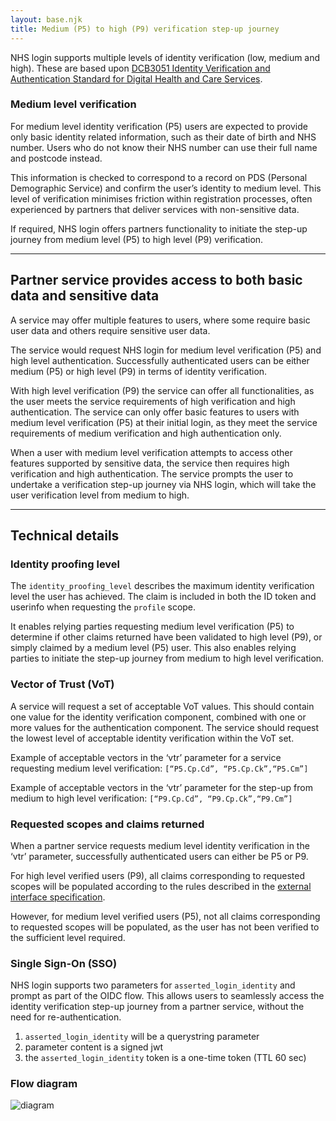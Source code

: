 ```yaml
---
layout: base.njk
title: Medium (P5) to high (P9) verification step-up journey 
---
```


NHS login supports multiple levels of identity verification (low, medium and high). These are based upon [DCB3051 Identity Verification and Authentication Standard for Digital Health and Care Services](http://digital.nhs.uk/isce/publication/dcb3051).

### Medium level verification

For medium level identity verification (P5) users are expected to provide only basic identity related information, such as their date of birth and NHS number. Users who do not know their NHS number can use their full name and postcode instead.     

This information is checked to correspond to a record on PDS (Personal Demographic Service) and confirm the user’s identity to medium level. This level of verification minimises friction within registration processes, often experienced by partners that deliver services with non-sensitive data.

If required, NHS login offers partners functionality to initiate the step-up journey from medium level (P5) to high level (P9) verification.

---

## Partner service provides access to both basic data and sensitive data

A service may offer multiple features to users, where some require basic user data and others require sensitive user data.

The service would request NHS login for medium level verification (P5) and high level authentication. Successfully authenticated users can be either medium (P5) or high level (P9) in terms of identity verification.

With high level verification (P9) the service can offer all functionalities, as the user meets the service requirements of high verification and high authentication. The service can only offer basic features to users with medium level verification (P5) at their initial login, as they meet the service requirements of medium verification and high authentication only.

When a user with medium level verification attempts to access other features supported by sensitive data, the service then requires high verification and high authentication. The service prompts the user to undertake a verification step-up journey via NHS login, which will take the user verification level from medium to high.

---

## Technical details 

### Identity proofing level

The `identity_proofing_level` describes the maximum identity verification level the user has achieved. The claim is included in both the ID token and userinfo when requesting the `profile` scope.

It enables relying parties requesting medium level verification (P5) to determine if other claims returned have been validated to high level (P9), or simply claimed by a medium level (P5) user. This also enables relying parties to initiate the step-up journey from medium to high level verification.

### Vector of Trust (VoT)

A service will request a set of acceptable VoT values. This should contain one value for the identity verification component, combined with one or more values for the authentication component. The service should request the lowest level of acceptable identity verification within the VoT set.

Example of acceptable vectors in the ‘vtr’ parameter for a service requesting medium level verification:
`[“P5.Cp.Cd”, “P5.Cp.Ck”,“P5.Cm”]`

Example of acceptable vectors in the ‘vtr’ parameter for the step-up from medium to high level verification:
`[“P9.Cp.Cd”, “P9.Cp.Ck”,“P9.Cm”]`

### Requested scopes and claims returned

When a partner service requests medium level identity verification in the ‘vtr’ parameter, successfully authenticated users can either be P5 or P9.

For high level verified users (P9), all claims corresponding to requested scopes will be populated according to the rules described in the [external interface specification](https://nhsconnect.github.io/nhslogin/interface-spec-doc/).

However, for medium level verified users (P5), not all claims corresponding to requested scopes will be populated, as the user has not been verified to the sufficient level required.

### Single Sign-On (SSO)

NHS login supports two parameters for `asserted_login_identity` and prompt as part of the OIDC flow. This allows users to seamlessly access the identity verification step-up journey from a partner service, without the need for re-authentication.

1. `asserted_login_identity` will be a querystring parameter 
2. parameter content is a signed jwt
3. the `asserted_login_identity` token is a one-time token (TTL 60 sec)

### Flow diagram

![diagram](nhslogin/images/P5-P9Step-upflow_small.png "P5 - P9 Step up verification flow")
